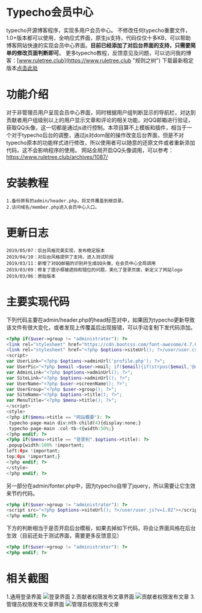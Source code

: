 # Typecho会员中心

typecho开源博客程序，实现多用户会员中心。
不修改任何typecho重要文件，1.0+版本都可以使用，全响应式界面，原生js支持，代码仅仅十多KB，可以帮助博客网站快速的实现会员中心界面。**目前已经添加了对后台界面的支持，只需要简单的修改页面判断即可**。
更多typecho教程，反馈意见及问题，可以访问我的博客：[www.ruletree.club](https://www.ruletree.club "规则之树") 
下载最新稳定版本[点击此处](https://github.com/buxia97/Typecho-user/releases/download/v1.10/TypechoUser-release.tar.gz "TypechoUser-release.tar.gz") 

# 功能介绍

对于非管理员用户呈现会员中心界面，同时根据用户组判断显示的导航栏，对达到贡献者用户组级别以上的用户显示文章和评论的相关功能，对QQ邮箱进行验证，获取QQ头像，这一切都是通过js进行控制。本项目算不上模板和插件，相当于一个对于typecho后台的调整，通过js对dom层的操作改变后台界面，但是不对typecho原本的功能样式进行修改，所以使用者可以随意的还原文件或者重新添加代码，这不会影响程序的使用。
网站全局开启QQ头像调用，可以参考：https://www.ruletree.club/archives/1087/

# 安装教程

	1.备份原有的admin/header.php，将文件覆盖到根目录。
	2.访问域名/member.php进入会员中心入口。

# 更新日志

	2019/05/07：后台风格完美实现，发布稳定版本
	2019/04/10：对后台风格提供了支持，进入测试阶段
	2019/03/11：新增了对QQ邮箱的识别并生成QQ头像，在会员中心全局调用
	2019/03/09：修复了提示框被遮挡和错位的问题，美化了登录页面，新定义了网站logo
	2019/03/06：原始版本

# 主要实现代码

下列代码主要在admin/header.php的head标签对中，如果因为typecho更新导致该文件有很大变化，或者发现上传覆盖后出现报错，可以手动复制下发代码添加。
``` php
<?php if($user->group != "administrator"): ?>
<link rel="stylesheet" href="https://cdn.bootcss.com/font-awesome/4.7.0/css/font-awesome.css">
<link rel="stylesheet" href="<?php $options->siteUrl(); ?>/user/user.css?v=1.10">
<script>
var UserLink="<?php $options->adminUrl('profile.php'); ?>";
var UserPic="<?php $email =$user->mail; if($email){if(strpos($email,'@qq.com') !==false){$email=str_replace('@qq.com','',$email);echo '//q1.qlogo.cn/g?b=qq&nk='.$email.'&';}else{$email= md5($email);echo '//cdn.v2ex.com/gravatar/'.$email.'?';}}else{echo '//cdn.v2ex.com/gravatar/null?';} ?>";
var AdminLink="<?php $options->adminUrl(); ?>";
var SiteLink="<?php $options->adminUrl(); ?>";
var UserName="<?php $user->screenName(); ?>";
var UserGroup="<?php $user->group(); ?>";
var SiteName="<?php $options->title(); ?>";
var MenuTitle="<?php $menu->title(); ?>";
</script>
<style>
<?php if($menu->title == "网站概要"): ?>
.typecho-page-main div:nth-child(4){display:none;}
.typecho-page-main .col-tb-4{width:50%;}
<?php endif; ?>
<?php if($menu->title == "登录到".$options->title): ?>
.popup{width:100% !important;
left:0px !important;
top:0px !important;}
<?php endif; ?>
</style>
<?php endif; ?>
```

另一部分在admin/fonter.php中，因为typecho自带了jquery，所以需要让它生效来节约代码。
``` php
<?php if($user->group != "administrator"): ?>
<script src="<?php $options->siteUrl(); ?>/user/user.js?v=1.02"></script>
<?php endif; ?>
```
下方的判断相当于是否开启后台模板，如果去掉如下代码，将会让界面风格在后台生效（目前还处于测试界面，需要更多反馈意见）
``` php
<?php if($user->group != "administrator"): ?>
<?php endif; ?>
```
# 相关截图
1.通用登录界面
![登录界面](https://github.com/buxia97/Typecho-user/blob/master/%E6%88%AA%E5%9B%BE/%E7%99%BB%E5%BD%95%E7%95%8C%E9%9D%A2.png?raw=true)
2.贡献者权限发布文章界面
![贡献者权限发布文章](https://github.com/buxia97/Typecho-user/blob/master/%E6%88%AA%E5%9B%BE/%E6%BC%94%E7%A4%BA%E6%88%AA%E5%9B%BE.png?raw=true)
3.管理员权限发布文章界面
![管理员权限发布文章](https://github.com/buxia97/Typecho-user/blob/master/%E6%88%AA%E5%9B%BE/%E5%90%8E%E5%8F%B0%E6%A0%B7%E5%BC%8F.png?raw=true)
 
